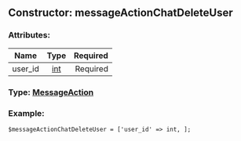 ## Constructor: messageActionChatDeleteUser  

### Attributes:

| Name     |    Type       | Required |
|----------|:-------------:|---------:|
|user\_id|[int](../types/int.md) | Required|


### Type: [MessageAction](../types/MessageAction.md)

### Example:


```
$messageActionChatDeleteUser = ['user_id' => int, ];
```